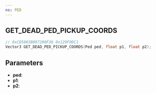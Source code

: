 ```yaml
---
ns: PED
---
```

## GET_DEAD_PED_PICKUP_COORDS

```c
// 0xCD5003B097200F36 0x129F9DC1
Vector3 GET_DEAD_PED_PICKUP_COORDS(Ped ped, float p1, float p2);
```

## Parameters
* **ped**:
* **p1**:
* **p2**:
